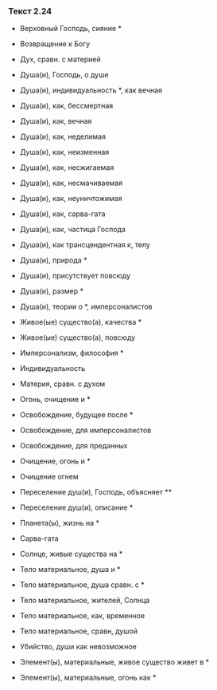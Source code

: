 ### Текст 2.24

- Верховный Господь, сияние *

- Возвращение к Богу

- Дух, сравн. с материей

- Душа(и), Господь, о душе

- Душа(и), индивидуальность *, как вечная

- Душа(и), как, бессмертная

- Душа(и), как, вечная

- Душа(и), как, неделимая

- Душа(и), как, неизменная

- Душа(и), как, несжигаемая

- Душа(и), как, несмачиваемая

- Душа(и), как, неуничтожимая

- Душа(и), как, сарва-гата

- Душа(и), как, частица Господа

- Душа(и), как трансцендентная к, телу

- Душа(и), природа *

- Душа(и), присутствует повсюду

- Душа(и), размер *

- Душа(и), теории о *, имперсоналистов

- Живое(ые) существо(а), качества *

- Живое(ые) существо(а), повсюду

- Имперсонализм, философия *

- Индивидуальность

- Материя, сравн. с духом

- Огонь, очищение и *

- Освобождение, будущее после *

- Освобождение, для имперсоналистов

- Освобождение, для преданных

- Очищение, огонь и *

- Очищение огнем

- Переселение душ(и), Господь, объясняет **

- Переселение душ(и), описание *

- Планета(ы), жизнь на *

- Сарва-гата

- Солнце, живые существа на *

- Тело материальное, душа и *

- Тело материальное, душа сравн. с *

- Тело материальное, жителей, Солнца

- Тело материальное, как, временное

- Тело материальное, сравн, душой

- Убийство, души как невозможное

- Элемент(ы), материальные, живое существо живет в *

- Элемент(ы), материальные, огонь как *
	
